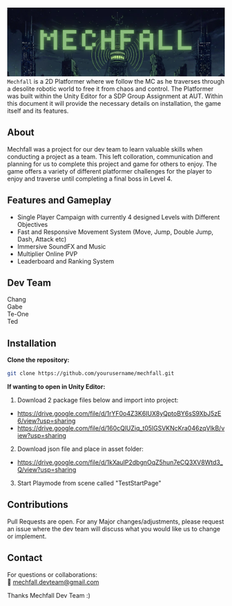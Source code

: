 ![mechfall_logo](img/mechfall.png)
`Mechfall` is a 2D Platformer where we follow the MC as he traverses through a desolite robotic world to free it from chaos and control.
The Platformer was built within the Unity Editor for a SDP Group Assignment at AUT. Within this document it will provide the necessary details on installation, the game itself and its features.

## About 
Mechfall was a project for our dev team to learn valuable skills when conducting a project as a team. This left colloration, communication and planning for us to complete this project and game for others to enjoy. The game offers a variety of different platformer challenges for the player to enjoy and traverse until completing a final boss in Level 4.

## Features and Gameplay
- Single Player Campaign with currently 4 designed Levels with Different Objectives  
- Fast and Responsive Movement System (Move, Jump, Double Jump, Dash, Attack etc)  
- Immersive SoundFX and Music  
- Multiplier Online PVP  
- Leaderboard and Ranking System  

## Dev Team
Chang  
Gabe  
Te-One  
Ted  

## Installation
**Clone the repository:**
   ```bash
   git clone https://github.com/yourusername/mechfall.git
   ```
**If wanting to open in Unity Editor:**    


1. Download 2 package files below and import into project:  
- https://drive.google.com/file/d/1rYF0o4Z3K6IUX8yQptoBY6sS9XbJ5zE6/view?usp=sharing
- https://drive.google.com/file/d/160cQlUZiq_t05lGSVKNcKra046zqVlkB/view?usp=sharing
2. Download json file and place in asset folder:
- https://drive.google.com/file/d/1kXauIP2dbgnOqZ5hun7eCQ3XV8Wtd3_Q/view?usp=sharing

3. Start Playmode from scene called "TestStartPage"

## Contributions
Pull Requests are open. For any Major changes/adjustments, please request an issue where the dev team will discuss what you would like us to change or implement.

## Contact
For questions or collaborations:  
📧 mechfall.devteam@gmail.com  

Thanks Mechfall Dev Team :)
